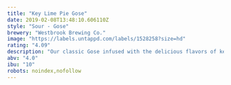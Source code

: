 ```yaml
---
title: "Key Lime Pie Gose"
date: 2019-02-08T13:48:10.606110Z
style: "Sour - Gose"
brewery: "Westbrook Brewing Co."
image: "https://labels.untappd.com/labels/1528258?size=hd"
rating: "4.09"
description: "Our classic Gose infused with the delicious flavors of key lime pie."
abv: "4.0"
ibu: "10"
robots: noindex,nofollow
---
```

